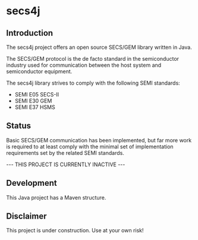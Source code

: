 # secs4j

## Introduction

The secs4j project offers an open source SECS/GEM library written in Java.

The SECS/GEM protocol is the de facto standard in the semiconductor industry used for communication between the host system and semiconductor equipment. 

The secs4j library strives to comply with the following SEMI standards:
* SEMI E05 SECS-II
* SEMI E30 GEM
* SEMI E37 HSMS

## Status

Basic SECS/GEM communication has been implemented, but far more work is required to at least
comply with the minimal set of implementation requirements set by the related SEMI standards.

--- THIS PROJECT IS CURRENTLY INACTIVE ---

## Development

This Java project has a Maven structure.

## Disclaimer

This project is under construction. Use at your own risk!
